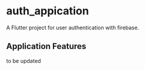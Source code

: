 # auth_appication

A Flutter project for user authentication with firebase.

## Application Features

to be updated

